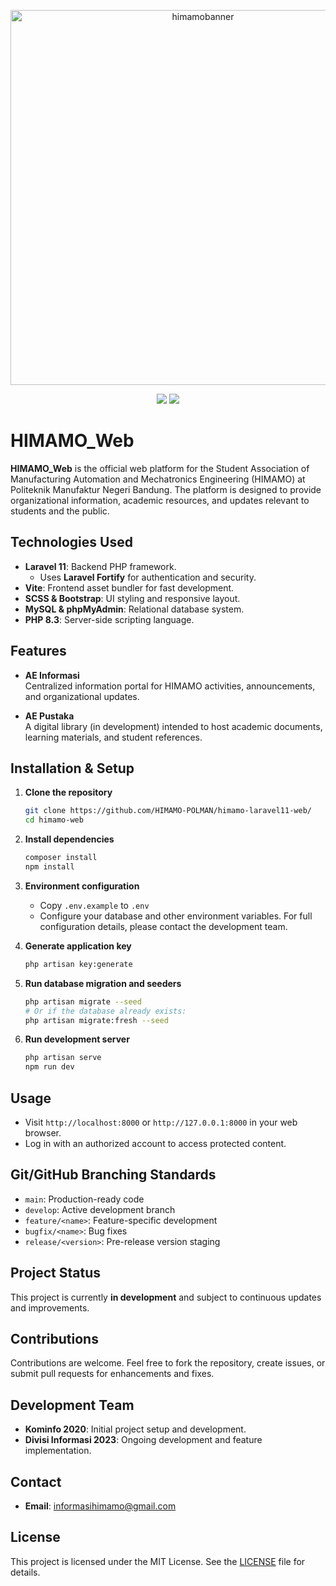 <p align="center">
  <img src="https://github.com/user-attachments/assets/1f414f61-39f0-48af-b59c-e0d3137db76d" alt="himamobanner" width="600">
</p>

<p align="center">
  <img src="https://img.shields.io/badge/status-in%20development-yellow"> <a href="./LICENSE"><img src="https://img.shields.io/badge/license-MIT-blue"></a>
</p>

# HIMAMO_Web

**HIMAMO_Web** is the official web platform for the Student Association of Manufacturing Automation and Mechatronics Engineering (HIMAMO) at Politeknik Manufaktur Negeri Bandung. The platform is designed to provide organizational information, academic resources, and updates relevant to students and the public.

## Technologies Used

- **Laravel 11**: Backend PHP framework.
  - Uses **Laravel Fortify** for authentication and security.
- **Vite**: Frontend asset bundler for fast development.
- **SCSS & Bootstrap**: UI styling and responsive layout.
- **MySQL & phpMyAdmin**: Relational database system.
- **PHP 8.3**: Server-side scripting language.

## Features

- **AE Informasi**  
  Centralized information portal for HIMAMO activities, announcements, and organizational updates.

- **AE Pustaka**  
  A digital library (in development) intended to host academic documents, learning materials, and student references.

## Installation & Setup

1. **Clone the repository**
   ```bash
   git clone https://github.com/HIMAMO-POLMAN/himamo-laravel11-web/
   cd himamo-web
   ```

2. **Install dependencies**
   ```bash
   composer install
   npm install
   ```

3. **Environment configuration**
   - Copy `.env.example` to `.env`
   - Configure your database and other environment variables. For full configuration details, please contact the development team.

4. **Generate application key**
   ```bash
   php artisan key:generate
   ```

5. **Run database migration and seeders**
   ```bash
   php artisan migrate --seed
   # Or if the database already exists:
   php artisan migrate:fresh --seed
   ```

6. **Run development server**
   ```bash
   php artisan serve
   npm run dev
   ```

## Usage

- Visit `http://localhost:8000` or `http://127.0.0.1:8000` in your web browser.
- Log in with an authorized account to access protected content.

## Git/GitHub Branching Standards

- `main`: Production-ready code
- `develop`: Active development branch
- `feature/<name>`: Feature-specific development
- `bugfix/<name>`: Bug fixes
- `release/<version>`: Pre-release version staging

## Project Status

This project is currently **in development** and subject to continuous updates and improvements.

## Contributions

Contributions are welcome. Feel free to fork the repository, create issues, or submit pull requests for enhancements and fixes.

## Development Team

- **Kominfo 2020**: Initial project setup and development.
- **Divisi Informasi 2023**: Ongoing development and feature implementation.

## Contact

- **Email**: [informasihimamo@gmail.com](mailto:informasihimamo@gmail.com)

## License

This project is licensed under the MIT License. See the [LICENSE](LICENSE) file for details.
